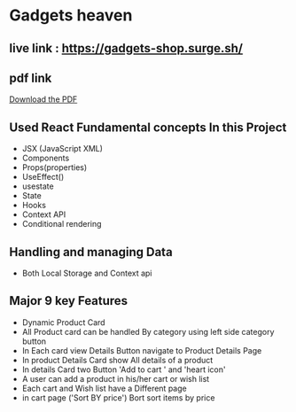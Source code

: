 # Gadgets heaven
## live link : https://gadgets-shop.surge.sh/
## pdf link 
[Download the PDF](https://drive.google.com/file/d/1kdJMefGKEHxxJFbzNeqdGWu-wc4WfK5f/view?usp=sharing)
##  Used React Fundamental concepts In this Project

* JSX (JavaScript XML)
* Components
* Props(properties)
* UseEffect()
* usestate
* State
* Hooks
* Context API
* Conditional rendering

## Handling and managing Data 
* Both Local Storage and Context api

## Major 9 key Features

* Dynamic Product Card 
* All Product card can be handled By category using left side category button
* In Each card view Details Button navigate to Product Details Page
* In product Details Card   show All details of a product 
* In details Card  two Button 'Add to cart ' and 'heart icon' 
* A user can add a product in his/her cart or wish list
* Each cart and Wish list have a Different page 
* in cart page ('Sort BY price') Bort sort items by price 
